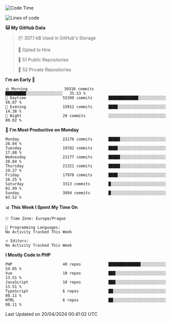 <!--START_SECTION:waka-->
![Code Time](http://img.shields.io/badge/Code%20Time-1%2C583%20hrs%2058%20mins-blue)

![Lines of code](https://img.shields.io/badge/From%20Hello%20World%20I%27ve%20Written-34.6%20million%20lines%20of%20code-blue)

**🐱 My GitHub Data** 

> 📦 307.1 kB Used in GitHub's Storage 
 > 
> 💼 Opted to Hire
 > 
> 📜 51 Public Repositories 
 > 
> 🔑 52 Private Repositories 
 > 
**I'm an Early 🐤** 

```text
🌞 Morning                39310 commits       █████████░░░░░░░░░░░░░░░░   35.53 % 
🌆 Daytime                55399 commits       █████████████░░░░░░░░░░░░   50.07 % 
🌃 Evening                15912 commits       ████░░░░░░░░░░░░░░░░░░░░░   14.38 % 
🌙 Night                  20 commits          ░░░░░░░░░░░░░░░░░░░░░░░░░   00.02 % 
```
📅 **I'm Most Productive on Monday** 

```text
Monday                   22176 commits       █████░░░░░░░░░░░░░░░░░░░░   20.04 % 
Tuesday                  19782 commits       ████░░░░░░░░░░░░░░░░░░░░░   17.88 % 
Wednesday                22177 commits       █████░░░░░░░░░░░░░░░░░░░░   20.04 % 
Thursday                 21321 commits       █████░░░░░░░░░░░░░░░░░░░░   19.27 % 
Friday                   17978 commits       ████░░░░░░░░░░░░░░░░░░░░░   16.25 % 
Saturday                 3313 commits        █░░░░░░░░░░░░░░░░░░░░░░░░   02.99 % 
Sunday                   3894 commits        █░░░░░░░░░░░░░░░░░░░░░░░░   03.52 % 
```


📊 **This Week I Spent My Time On** 

```text
🕑︎ Time Zone: Europe/Prague

💬 Programming Languages: 
No Activity Tracked This Week

🔥 Editors: 
No Activity Tracked This Week
```

**I Mostly Code in PHP** 

```text
PHP                      40 repos            ██████████████░░░░░░░░░░░   54.05 % 
Vue                      10 repos            ███░░░░░░░░░░░░░░░░░░░░░░   13.51 % 
JavaScript               10 repos            ███░░░░░░░░░░░░░░░░░░░░░░   13.51 % 
TypeScript               6 repos             ██░░░░░░░░░░░░░░░░░░░░░░░   08.11 % 
HTML                     6 repos             ██░░░░░░░░░░░░░░░░░░░░░░░   08.11 % 
```




 Last Updated on 20/04/2024 00:41:02 UTC
<!--END_SECTION:waka-->
<!--
**AlexKratky/AlexKratky** is a ✨ _special_ ✨ repository because its `README.md` (this file) appears on your GitHub profile.

Here are some ideas to get you started:

- 🔭 I’m currently working on ...
- 🌱 I’m currently learning ...
- 👯 I’m looking to collaborate on ...
- 🤔 I’m looking for help with ...
- 💬 Ask me about ...
- 📫 How to reach me: ...
- 😄 Pronouns: ...
- ⚡ Fun fact: ...
-->
